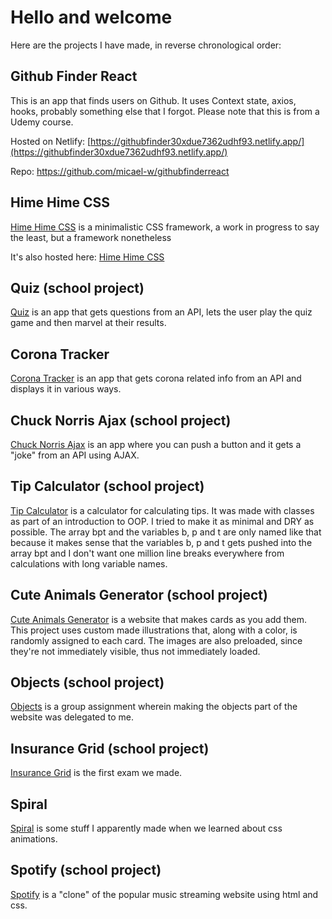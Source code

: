 # Hello and welcome

Here are the projects I have made, in reverse chronological order:

## Github Finder React

This is an app that finds users on Github. It uses Context state, axios, hooks, probably something else that I forgot. Please note that this is from a Udemy course.

Hosted on Netlify: [https://githubfinder30xdue7362udhf93.netlify.app/](https://githubfinder30xdue7362udhf93.netlify.app/)

Repo: https://github.com/micael-w/githubfinderreact

## Hime Hime CSS

[Hime Hime CSS](https://micael-w.github.io/himehimecss/) is a minimalistic CSS framework, a work in progress to say the least, but a framework nonetheless

It's also hosted here: [Hime Hime CSS](https://www.himehi.me/css/)

## Quiz (school project)

[Quiz](https://micael-w.github.io/quiz/) is an app that gets questions from an API, lets the user play the quiz game and then marvel at their results.

## Corona Tracker

[Corona Tracker](https://micael-w.github.io/corona-tracker/) is an app that gets corona related info from an API and displays it in various ways.

## Chuck Norris Ajax (school project)

[Chuck Norris Ajax](http://micael-w.github.io/chuck-norris-ajax/) is an app where you can push a button and it gets a "joke" from an API using AJAX.

## Tip Calculator (school project)

[Tip Calculator](http://micael-w.github.io/tip-calculator/) is a calculator for calculating tips. It was made with classes as part of an introduction to OOP. I tried to make it as minimal and DRY as possible. The array bpt and the variables b, p and t are only named like that because it makes sense that the variables b, p and t gets pushed into the array bpt and I don't want one million line breaks everywhere from calculations with long variable names.

## Cute Animals Generator (school project)

[Cute Animals Generator](http://micael-w.github.io/cute-animals-generator/) is a website that makes cards as you add them. This project uses custom made illustrations that, along with a color, is randomly assigned to each card. The images are also preloaded, since they're not immediately visible, thus not immediately loaded.

## Objects (school project)

[Objects](https://micael-w.github.io/objects/) is a group assignment wherein making the objects part of the website was delegated to me.

## Insurance Grid (school project)

[Insurance Grid](https://micael-w.github.io/insurance-grid/) is the first exam we made.

## Spiral

[Spiral](https://micael-w.github.io/spiral/) is some stuff I apparently made when we learned about css animations.

## Spotify (school project)

[Spotify](https://micael-w.github.io/spotify/) is a "clone" of the popular music streaming website using html and css.
